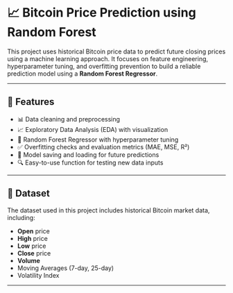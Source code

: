 # 📈 Bitcoin Price Prediction using Random Forest

This project uses historical Bitcoin price data to predict future closing prices using a machine learning approach. It focuses on feature engineering, hyperparameter tuning, and overfitting prevention to build a reliable prediction model using a **Random Forest Regressor**.

---

## 🚀 Features

- 📊 Data cleaning and preprocessing
- 📈 Exploratory Data Analysis (EDA) with visualization
- 🌲 Random Forest Regressor with hyperparameter tuning
- ✅ Overfitting checks and evaluation metrics (MAE, MSE, R²)
- 💾 Model saving and loading for future predictions
- 🔍 Easy-to-use function for testing new data inputs

---

## 📂 Dataset

The dataset used in this project includes historical Bitcoin market data, including:
- **Open** price
- **High** price
- **Low** price
- **Close** price
- **Volume**
- Moving Averages (7-day, 25-day)
- Volatility Index

---
